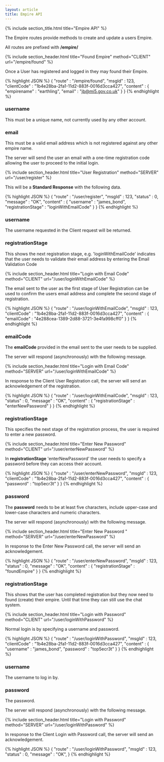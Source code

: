 ```yaml
---
layout: article
title: Empire API
---
```


{% include section_title.html title="Empire API" %}

The Empire routes provide methods to create and update a users Empire.

All routes are prefixed with **/empire/**

{% include section_header.html title="Found Empire" method="CLIENT" url="/empire/found" %}

Once a User has registered and logged in they may found their Empire.


{% highlight JSON %}
{
  "route"           : "/empire/found",
  "msgId"           : 123,
  "clientCode"      : "1b4e28ba-2fa1-11d2-883f-0016d3cca427",
  "content"         : {
    "empirename"      : "earthling",
    "email"           : "jb@mi5.gov.co.uk"
  }
}
{% endhighlight %}

### username
This must be a unique name, not currently used by any other account.

### email
This must be a valid email address which is not registered against any other empire
name.

The server will send the user an email with a one-time registration code allowing the
user to proceed to the initial login.



{% include section_header.html title="User Registration" method="SERVER" url="/user/register" %}

This will be a **Standard Response** with the following data.

{% highlight JSON %}
{
  "route"           : "/user/register",
  "msgId"           : 123,
  "status"          : 0,
  "message"         : "OK",
  "content"         : {
    "username"        : "james_bond",
    "registrationStage" : "loginWithEmailCode"
  }
}
{% endhighlight %}

### username

The username requested in the Client request will be returned.

### registrationStage

This shows the next registration stage, e.g. 'loginWithEmailCode' indicates that 
the user needs to validate their email address by entering the Email 
Validation Code



{% include section_header.html title="Login with Email Code" method="CLIENT" url="/user/loginWithEmailCode" %}

The email sent to the user as the first stage of User Registration can be used to
confirm the users email address and complete the second stage of registration.

{% highlight JSON %}
{
  "route"           : "/user/loginWithEmailCode",
  "msgId"           : 123,
  "clientCode"      : "1b4e28ba-2fa1-11d2-883f-0016d3cca427",
  "content"         : {
    "emailCode"       : "4e288cea-1389-2d88-3721-3e4fa998cff0"
  }
}
{% endhighlight %}


### emailCode

The **emailCode** provided in the email sent to the user needs to be supplied.


The server will respond (asynchronously) with the following message.



{% include section_header.html title="Login with Email Code" method="SERVER" url="/user/loginWithEmailCode" %}

In response to the Client User Registration call, the server will send an acknowledgement
of the registration.

{% highlight JSON %}
{
  "route"           : "/user/loginWithEmailCode",
  "msgId"           : 123,
  "status"          : 0,
  "message"         : "OK",
  "content"         : {
    "registrationStage"      : "enterNewPassword"
  }
}
{% endhighlight %}

### registrationStage

This specifies the next stage of the registration process, the user is required
to enter a new password.



{% include section_header.html title="Enter New Password" method="CLIENT" url="/user/enterNewPassword" %}

In **registrationStage** 'enterNewPassword' the user needs to specify a password before
they can access their account.

{% highlight JSON %}
{
  "route"           : "/user/enterNewPassword",
  "msgId"           : 123,
  "clientCode"      : "1b4e28ba-2fa1-11d2-883f-0016d3cca427",
  "content"         : {
    "password"        : "top5ecr3t"
  }
}
{% endhighlight %}

### password

The **password** needs to be at least five characters, include upper-case and
lower-case characters and numeric characters.

The server will respond (asynchronously) with the following message.



{% include section_header.html title="Enter New Password " method="SERVER" url="/user/enterNewPassword" %}

In response to the Enter New Password call, the server will send an acknowledgement.

{% highlight JSON %}
{
  "route"           : "/user/enterNewPassword",
  "msgId"           : 123,
  "status"          : 0,
  "message"         : "OK",
  "content"         : {
    "registrationStage" : "foundEmpire"
  }
}
{% endhighlight %}

### registrationStage

This shows that the user has completed registration but they now need to found (create)
their empire. Until that time they can still use the chat system.



{% include section_header.html title="Login with Password" method="CLIENT" url="/user/loginWithPassword" %}

Normal login is by specifying a username and password.

{% highlight JSON %}
{
  "route"           : "/user/loginWithPassword",
  "msgId"           : 123,
  "clientCode"      : "1b4e28ba-2fa1-11d2-883f-0016d3cca427",
  "content"         : {
    "username"        : "james_bond",
    "password"        : "top5ecr3t"
  }
}
{% endhighlight %}


### username
The username to log in by.

### password
The password.

The server will respond (asynchronously) with the following message.



{% include section_header.html title="Login with Password" method="SERVER" url="/user/loginWithPassword" %}

In response to the Client Login with Password call, the server will send an acknowledgement.

{% highlight JSON %}
{
  "route"           : "/user/loginWithPassword",
  "msgId"           : 123,
  "status"          : 0,
  "message"         : "OK",
}
{% endhighlight %}

